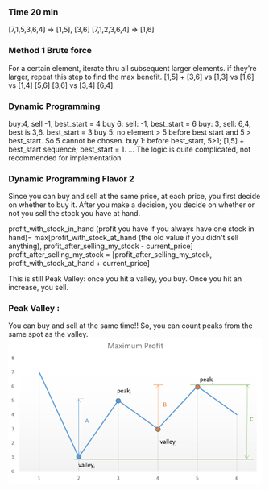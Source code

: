 ### Time 20 min


[7,1,5,3,6,4] => [1,5], [3,6]
[7,1,2,3,6,4] => [1,6]
### Method 1 Brute force
For a certain element, iterate thru all subsequent larger elements. if they're larger, repeat this step to 
find the max benefit. 
[1,5] + [3,6] vs [1,3] vs [1,6] vs [1,4]
[5,6]
[3,6] vs [3,4]
[6,4]

### Dynamic Programming
buy:4, sell -1, best_start = 4
buy 6: sell: -1, best_start = 6
buy: 3, sell: 6,4, best is 3,6. best_start = 3
buy 5: no element > 5 before best start and 5 > best_start. So 5 cannot be chosen. 
buy 1: before best_start, 5>1; [1,5] + best_start sequence; best_start = 1. ... 
The logic is quite complicated, not recommended for implementation 


### Dynamic Programming Flavor 2
Since you can buy and sell at the same price, at each price, you first decide on whether to buy it. After
you make a decision, you decide on whether or not you sell the stock you have at hand. 

profit_with_stock_in_hand (profit you have if you always have one stock in hand)= max[profit_with_stock_at_hand (the old value if you didn't sell anything), profit_after_selling_my_stock - current_price]
profit_after_selling_my_stock = [profit_after_selling_my_stock, profit_with_stock_at_hand + current_price]

This is still Peak Valley: once you hit a valley, you buy. Once you hit an increase, you sell. 
 
### Peak Valley :    
You can buy and sell at the same time!! So, you can count peaks from the same spot as the valley. ![](../../Media/peak_valley.png)

